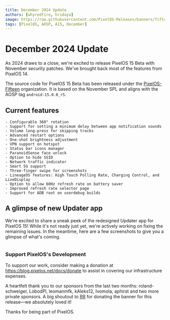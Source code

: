 ```yaml
---
title: December 2024 Update
authors: [whyredfire, hridaya]
image: https://raw.githubusercontent.com/PixelOS-Releases/banners/fifteen/pixelos-light.jpg
tags: [PixelOS, AOSP, A15, December]
---
```


# December 2024 Update

As 2024 draws to a close, we're excited to release PixelOS 15 Beta with November security patches. We've brought back most of the features from PixelOS 14.

The source code for PixelOS 15 Beta has been released under the [PixelOS-Fifteen](https://github.com/PixelOS-Fifteen)
organization. It is based on the November SPL and aligns with the AOSP tag `android-15.0.0_r5`.

<Banner src="https://raw.githubusercontent.com/PixelOS-Releases/banners/fifteen/pixelos-light.jpg" />

## Current features

    - Configurable 360° rotation
    - Support for setting a minimum delay between app notification sounds
    - Volume long-press for skipping tracks
    - Advanced restart options
    - One-shot brightness adjustment
    - VPN support on hotspot
    - Status bar icons manager
    - ParanoidSense face unlock
    - Option to hide SSID
    - Network traffic indicator
    - Smart 5G support
    - Three-finger swipe for screenshots
    - LineageOS features: High Touch Polling Rate, Charging Control, and LiveDisplay
    - Option to allow 60Hz refresh rate on battery saver
    - Improved refresh rate selector page
    - Support for ADB root on userdebug builds

## A glimpse of new Updater app

We're excited to share a sneak peek of the redesigned Updater app for PixelOS
15! While it's not ready just yet, we're actively working on fixing the
remaining issues. In the meantime, here are a few screenshots to give you a
glimpse of what's coming.

<div style="display: flex; flex-direction:row; gap:12px; overflow-x:auto;">
    <DeviceScreenshot src="https://raw.githubusercontent.com/PixelOS-CI/blog_assets/refs/heads/main/images/updater/updater_light.png" />
    <DeviceScreenshot src="https://raw.githubusercontent.com/PixelOS-CI/blog_assets/refs/heads/main/images/updater/updater_dark.png" />
    <DeviceScreenshot src="https://raw.githubusercontent.com/PixelOS-CI/blog_assets/refs/heads/main/images/updater/updater_black.png" />
</div>

### Support PixelOS's Development

To support our work, consider making a donation at <https://blog.pixelos.net/docs/donate> to assist in covering our infrastructure expenses.

A heartfelt thank you to our sponsors from the last two months: roland-schweiger, LobodPl, leomanmfk, kAleks12, Ivomola, aphirst and two more private sponsors.
A big shoutout to [RR](https://t.me/resurrectionremixx) for donating the banner for this release—we absolutely loved it!

Thanks for being part of PixelOS.
